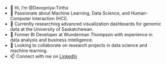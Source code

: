 - 👋 Hi, I’m @Devopriya-Tirtho
- 👀 Passionate about Machine Learning, Data Science, and Human-Computer Interaction (HCI).
- 🌱 Currently researching advanced visualization dashboards for genomic data at the University of Saskatchewan.
- 💼 Former BI Developer at Wunderman Thompson with experience in data analysis and business intelligence.
- 🤝 Looking to collaborate on research projects in data science and machine learning.
- 📫 Connect with me on [LinkedIn](https://www.linkedin.com/in/devopriyatirtho/)

<!---
Devopriya-Tirtho/Devopriya-Tirtho is a ✨ special ✨ repository because its `README.md` (this file) appears on your GitHub profile.
You can click the Preview link to take a look at your changes.
--->
